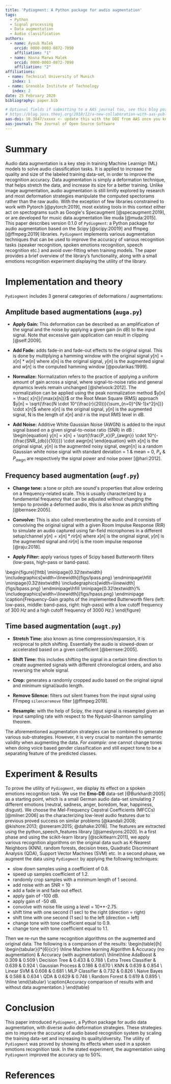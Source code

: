 ```yaml
---
title: 'Pydiogment: A Python package for audio augmentation'
tags:
  - Python
  - Signal processing
  - Data augmentation
  - Audio classification
authors:
  - name: Ayoub Malek
    orcid: 0000-0003-0872-7098
    affiliation: "1"
  - name: Hasna Marwa Malek
    orcid: 0000-0003-0872-7098
    affiliation: "2"
affiliations:
 - name: Technical University of Munich
   index: 1
 - name: Grenoble Institute of Technology
   index: 2
date: 25 February 2020
bibliography: paper.bib

# Optional fields if submitting to a AAS journal too, see this blog post:
# https://blog.joss.theoj.org/2018/12/a-new-collaboration-with-aas-publishing
aas-doi: 10.3847/xxxxx <- update this with the DOI from AAS once you know it.
aas-journal: The Journal of Open Source Software
---
```


# Summary
Audio data augmentation is a key step in training Machine Learnign (ML) models to solve audio classification tasks.
It is applied to increase the quality and size of the labeled training data-set, in order to improve the recognition accuracy.
Data augmentation is simply a deformation technique, that helps stretch the data, and increase its size for a better training.
Unlike image augmentation, audio augmentation is still limitly explored by research and most deformation strategies manipulate the computed spectorams rather than the raw audio. With the exception of few libraries constrained to work with Pytorch [@pytorch:2019], most existing tools in this context either act on spectograms such as Google's Specaugment [@specaugment:2019], or are developed for music data augmentation like muda [@muda:2015]. This paper describes version 0.1.0 of `Pydiogment`: a Python package for audio augmentation based on the Scipy [@scipy:20019] and ffmpeg [@ffmpeg:2019] libraries.
`Pydiogment` implements various augmentation techniques that can be used to improve the accuracy of various recognition tasks (speaker recognition, spoken emotions recognition, speech recognition etc.) and avoid over-fitting when training models.
The paper provides a brief overview of the library’s functionality, along with a small emotions recognition experiment displaying the utility of the library.

# Implementation and theory
`Pydiogment` includes 3 general categories of deformations / augmentations:

## Amplitude based augmentations (`auga.py`)
  - **Apply Gain:** This deformation can be described as an amplification of the signal and the noise by applying a given gain (in dB) to the input signal. Note that excessive gain application can result in clipping [@self:2009].

  - **Add Fade:** adds fade-in and fade-out effects to the original signal. This is done by multiplying a hamming window with the original signal  $y[n] = x[n] * w[n]$ where $x[n]$ is the original signal, $y[n]$ is the augmented signal and $w[n]$ is the computed hamming window  [@poularikas:1999].

  - **Normalize:** Normalization refers to the practice of applying a uniform amount of gain across a signal, where signal-to-noise ratio and general dynamics levels remain unchanged [@shelvock:2012]. The normalization can be applied using the peak normalization method $y[n] = \frac{ x[n]}{\max(x[n])}$ or the Root Mean Square (RMS) approach $y[n] = \sqrt{\frac{N \cdot 10^(\frac{r}{20})}{\sum_{n=0}^{N-1}x^2[n]}} \cdot x[n]$ where $x[n]$ is the original signal, $y[n]$ is the augmented signal, N is the length of $x[n]$ and $r$ is the input RMS level in dB.

  - **Add Noise:** Additive White Gaussian Noise (AWGN) is added to the input signal based on a given signal-to-noise ratio (SNR) in dB :
  \begin{equation}
      y[n] = x[n] + \sqrt{\frac{P_x}{P_{awgn}} \cdot 10^{-(\frac{SNR_{db}}{10})}} \cdot awgn[n]
  \end{equation}
  with $x[n]$ is the original signal, $y[n]$ is the augmented noisy signal, $awgn[n]$ is a random Gaussian white noise signal with standard deviation = 1 & mean = 0, $P_x$ & $P_{awgn}$ are respectively the signal power and noise power [@hari:2012].


## Frequency based augmentation (`augf.py`)
  - **Change tone:** a tone or pitch are sound's properties that allow ordering on a frequency-related scale. This is usually characterized by a fundamental frequency that can be adjusted without changing the tempo to provide a deformed audio, this is also know as pitch shifting [@bernsee:2005].

  - **Convolve:**  This is also called reverberating the audio and it consists of convolving the original signal with a given Room Impulse Response (RIR) to simulate an audio captured using far-field microphones in a different setup/channel $y[n] = x[n] * rir[n]$ where $x[n]$ is the original signal, $y[n]$ is the augmented signal and $rir[n]$ is the room impulse response [@raju:2018].

  - **Apply Filter:** apply various types of Scipy based Butterworth filters (low-pass, high-pass or band-pass).

  \begin{figure}[!htb]
      \minipage{0.32\textwidth}
        \includegraphics[width=\linewidth]{figs/lpass.png}
      \endminipage\hfill
      \minipage{0.32\textwidth}
        \includegraphics[width=\linewidth]{figs/bpass.png}
      \endminipage\hfill
      \minipage{0.32\textwidth}%
        \includegraphics[width=\linewidth]{figs/hpass.png}
      \endminipage
  \caption{Frequency-Gain graphs of the implemented Butterworth filers (left: low-pass, middle: band-pass, right: high-pass) with a low cutoff frequency of 300 $Hz$ and a high cutoff frequency of 3000 $Hz$.}
  \end{figure}

## Time based augmentation (`augt.py`)
  - **Stretch Time:** also known as time compression/expansion, it is reciprocal to pitch shifting. Essentially the audio is slowed-down or accelerated based on a given coefficient [@bernsee:2005].

  - **Shift Time:**  this includes shifting the signal in a certain time direction to create augmented signals with different chronological orders, and also reversing the whole signal.

  - **Crop:** generates a randomly cropped audio based on the original signal and minimum signal/audio length.

  - **Remove Silence:** filters out silent frames from the input signal using FFmpeg `silenceremove` filter [@ffmpeg:2019].

  - **Resample:** with the help of Scipy, the input signal is resampled given an input sampling rate with respect to the  Nyquist–Shannon sampling theorem.

The aforementioned augmentation strategies can be combined to generate various sub-strategies.
However, it is very crucial to maintain the semantic validity when augmenting the data.
*For example:* one cannot change tones when doing voice based gender classification and still expect tone to be a separating feature of the predicted classes.

# Experiment & Results
To prove the utility of `Pydiogment`, we display its effect on a spoken emotions recognition task.
We use the **Emo-DB** data-set  [@Burkhardt:2005] as a starting point, which is a small German audio data-set simulating 7 different emotions (neutral, sadness, anger, boredom, fear, happiness, disgust). We choose the Mel-Frequency Cepstral Coefficients (MFCCs) [@milner:2006] as the characterizing low-level audio features due to previous proved success on similar problems [@kandali:2008; @kishore:2013; @sreeram:2015; @dahake:2016]. The features are extracted using the python_speech_features library [@jameslyons:2020]. In a first phase and using the scikit-learn library [@scikitlearn:2011], we apply various recognition algorithms on the original data such as K-Nearest Neighbors (KNN), random forests, decision trees, Quadratic Discriminant Analysis (QDA), Support Vector Machines (SVM) etc.
In a second phase, we augment the data using `Pydiogment` by applying the following techniques:

- slow down samples using a coefficient of 0.8.
- speed up samples coefficient of 1.2.
- randomly crop samples with a minimum length of 1 second.
- add noise with an SNR = 10
- add a fade in and fade out effect.
- apply gain of -100 dB.
- apply gain of -50 dB.
- convolve with noise file using a level = 10**-2.75.
- shift time with one second (1 sec) to the right (direction = right)
- shift time with one second (1 sec) to the left (direction = left)
- change tone with tone coefficient equal to 0.9.
- change tone with tone coefficient equal to 1.1.

Then we re-run the same recognition algorithms on the augmented and original data. The following is a comparison of the results:
\begin{table}[h]
    \begin{tabular}{l*{6}{c}r}
        \hline
        Machine learning Algorithm  & Accuracy (no augmentation) & Accuracy (with augmentation)\\
        \hline\hline
        AdaBoost                        &             0.309          &           0.509              \\
        Decision Tree                   &             0.433          &           0.788              \\
        Extra Trees Classifier          &             0.639          &           0.924              \\
        Gaussian Process                &             0.186          &           0.670              \\
        KNN                             &             0.639          &           0.854              \\
        Linear SVM                      &             0.608          &           0.681              \\
        MLP Classifier                  &             0.732          &           0.826              \\
        Naive Bayes                     &             0.588          &           0.634              \\
        QDA                             &             0.629          &           0.746              \\
        Random Forest                   &             0.619          &           0.895              \\
        \hline
    \end{tabular}
\caption{Accuracy comparison of results with and without data augmentation.}
\end{table}

# Conclusion

This paper introduced `Pydiogment`, a Python package for audio data augmentation, with diverse audio deformation strategies.
These strategies aim to improve the accuracy of audio based recognition system by scaling the training data-set and increasing its quality/diversity.
The utility of `Pydiogment` was proved by showing its effects when used in a spoken emotions recognition task. In the stated experiment, the augmentation using `Pydiogment` improved the accuracy up to 50%.


# References
